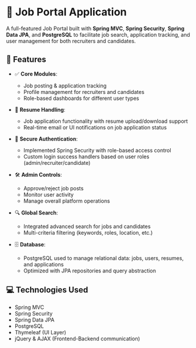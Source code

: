 # 🧰 Job Portal Application

A full-featured Job Portal built with **Spring MVC**, **Spring Security**, **Spring Data JPA**, and **PostgreSQL** to facilitate job search, application tracking, and user management for both recruiters and candidates.

## 🚀 Features

- ✅ **Core Modules**: 
  - Job posting & application tracking
  - Profile management for recruiters and candidates
  - Role-based dashboards for different user types

- 📄 **Resume Handling**:
  - Job application functionality with resume upload/download support
  - Real-time email or UI notifications on job application status

- 🔐 **Secure Authentication**:
  - Implemented Spring Security with role-based access control
  - Custom login success handlers based on user roles (admin/recruiter/candidate)

- 🛠️ **Admin Controls**:
  - Approve/reject job posts
  - Monitor user activity
  - Manage overall platform operations

- 🔍 **Global Search**:
  - Integrated advanced search for jobs and candidates
  - Multi-criteria filtering (keywords, roles, location, etc.)

- 🗄️ **Database**:
  - PostgreSQL used to manage relational data: jobs, users, resumes, and applications
  - Optimized with JPA repositories and query abstraction

## 💻 Technologies Used

- Spring MVC
- Spring Security
- Spring Data JPA
- PostgreSQL
- Thymeleaf (UI Layer)
- jQuery & AJAX (Frontend-Backend communication)

